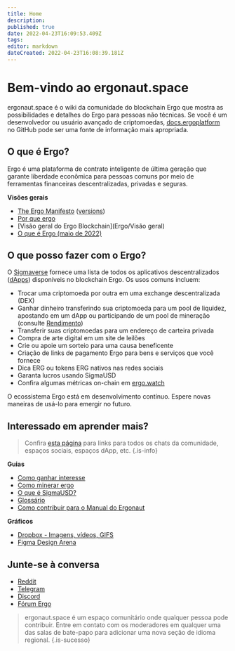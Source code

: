 ```yaml
---
title: Home
description: 
published: true
date: 2022-04-23T16:09:53.409Z
tags: 
editor: markdown
dateCreated: 2022-04-23T16:08:39.181Z
---
```


# Bem-vindo ao ergonaut.space
ergonaut.space é o wiki da comunidade do blockchain Ergo que mostra as possibilidades e detalhes do Ergo para pessoas não técnicas. Se você é um desenvolvedor ou usuário avançado de criptomoedas, [docs.ergoplatform](http://docs.ergoplatform.org/) no GitHub pode ser uma fonte de informação mais apropriada.

## O que é Ergo?

Ergo é uma plataforma de contrato inteligente de última geração que garante liberdade econômica para pessoas comuns por meio de ferramentas financeiras descentralizadas, privadas e seguras.

**Visões gerais**

- [The Ergo Manifesto](https://ergoplatform.org/en/blog/2021-04-26-the-ergo-manifesto/) ([versions](Ergo/manifesto))
- [Por que ergo](https://cafebedouin.org/2021/12/09/why-ergo/)
- [Visão geral do Ergo Blockchain](Ergo/Visão geral)
- [O que é Ergo (maio de 2022)](https://www.youtube.com/watch?v=LyyD-clUvyI&t=941s)


## O que posso fazer com o Ergo?
O [Sigmaverse](https://sigmaverse.io/) fornece uma lista de todos os aplicativos descentralizados ([dApps](https://ergonaut.space/en/Glossary/dApps)) disponíveis no blockchain Ergo. Os usos comuns incluem:

- Trocar uma criptomoeda por outra em uma exchange descentralizada (DEX)
- Ganhar dinheiro transferindo sua criptomoeda para um pool de liquidez, apostando em um dApp ou participando de um pool de mineração (consulte [Rendimento](/pt/Guides/rendimento))
- Transferir suas criptomoedas para um endereço de carteira privada
- Compra de arte digital em um site de leilões
- Crie ou apoie um sorteio para uma causa beneficente
- Criação de links de pagamento Ergo para bens e serviços que você fornece
- Dica ERG ou tokens ERG nativos nas redes sociais
- Garanta lucros usando SigmaUSD
- Confira algumas métricas on-chain em [ergo.watch](https://ergo.watch/metrics)

O ecossistema Ergo está em desenvolvimento contínuo. Espere novas maneiras de usá-lo para emergir no futuro.



## Interessado em aprender mais?

> Confira [esta página](https://linktr.ee/ergoplatform) para links para todos os chats da comunidade, espaços sociais, espaços dApp, etc.
{.is-info}



**Guias**
- [Como ganhar interesse](https://ergonaut.space/en/Guides/yield)
- [Como minerar ergo](https://ergonaut.space/en/Guides/Mining)
- [O que é SigmaUSD?](https://ergonaut.space/en/dApps/SigmaUSD/Overview)
- [Glossário](https://ergonaut.space/en/Glossário)
- [Como contribuir para o Manual do Ergonaut](https://ergonaut.space/en/Guides/Ergonaut-Handbook/Editor's-Guide)

**Gráficos**
- [Dropbox - Imagens, vídeos, GIFS](https://www.dropbox.com/sh/jionpgnj89eod2f/AAC5S1vnOwO3gm2vRYOmDBQ-a?dl=0)
- [Figma Design Arena](https://www.figma.com/file/pd92vgB3xNFThaacIKodYs/ERGO?node-id=538%3A987)

## Junte-se à conversa

- [Reddit](https://www.reddit.com/r/ergonauts)
- [Telegram](https://t.me/ergoplatform)
- [Discord](https://discordapp.com/invite/gYrVrjS)
- [Fórum Ergo](https://www.ergoforum.org/)

> ergonaut.space é um espaço comunitário onde qualquer pessoa pode contribuir. Entre em contato com os moderadores em qualquer uma das salas de bate-papo para adicionar uma nova seção de idioma regional.
{.is-sucesso}
